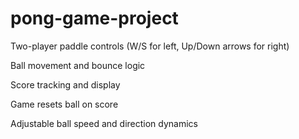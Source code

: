 # pong-game-project

Two-player paddle controls (W/S for left, Up/Down arrows for right)

Ball movement and bounce logic

Score tracking and display

Game resets ball on score

Adjustable ball speed and direction dynamics
